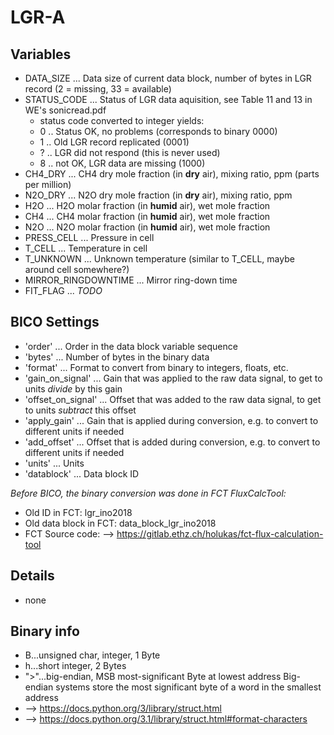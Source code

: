 # LGR-A

## Variables
- DATA_SIZE ... Data size of current data block, number of bytes in LGR record
  (2 = missing, 33 = available)
- STATUS_CODE ... Status of LGR data aquisition, see Table 11 and 13 in WE's sonicread.pdf
    - status code converted to integer yields:
    - 0 .. Status OK, no problems (corresponds to binary 0000)
    - 1 .. Old LGR record replicated (0001)
    - ? .. LGR did not respond (this is never used)
    - 8 .. not OK, LGR data are missing (1000)  
- CH4_DRY ... CH4 dry mole fraction (in **dry** air), mixing ratio, ppm (parts per million)
- N2O_DRY ... N2O dry mole fraction (in **dry** air), mixing ratio, ppm
- H2O ... H2O molar fraction (in **humid** air), wet mole fraction
- CH4 ... CH4 molar fraction (in **humid** air), wet mole fraction
- N2O ... N2O molar fraction (in **humid** air), wet mole fraction
- PRESS_CELL ... Pressure in cell
- T_CELL ... Temperature in cell
- T_UNKNOWN ... Unknown temperature (similar to T_CELL, maybe around cell somewhere?)
- MIRROR_RINGDOWNTIME ... Mirror ring-down time
- FIT_FLAG ... *TODO*

## BICO Settings
- 'order' ... Order in the data block variable sequence
- 'bytes' ... Number of bytes in the binary data
- 'format' ... Format to convert from binary to integers, floats, etc.
- 'gain_on_signal' ... Gain that was applied to the raw data signal, to get to units *divide* by this gain
- 'offset_on_signal' ... Offset that was added to the raw data signal, to get to units *subtract* this offset
- 'apply_gain' ... Gain that is applied during conversion, e.g. to convert to different units if needed
- 'add_offset' ... Offset that is added during conversion, e.g. to convert to different units if needed
- 'units' ... Units
- 'datablock' ... Data block ID

*Before BICO, the binary conversion was done in FCT FluxCalcTool:*
- Old ID in FCT: lgr_ino2018
- Old data block in FCT: data_block_lgr_ino2018
- FCT Source code: --> https://gitlab.ethz.ch/holukas/fct-flux-calculation-tool

## Details
- none

## Binary info
- B...unsigned char, integer, 1 Byte
- h...short integer, 2 Bytes
- ">"...big-endian, MSB most-significant Byte at lowest address
     Big-endian systems store the most significant byte of a word in the smallest address
- --> https://docs.python.org/3/library/struct.html
- --> https://docs.python.org/3.1/library/struct.html#format-characters

